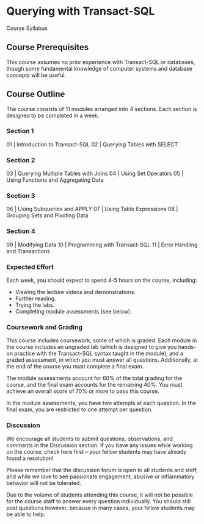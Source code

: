 # Querying with Transact-SQL
Course Syllabus



## Course Prerequisites
This course assumes no prior experience with Transact-SQL or databases, though some fundamental
knowledge of computer systems and database concepts will be useful.

## Course Outline
The course consists of 11 modules arranged into 4 sections. Each section is designed to be completed in
a week.

### Section 1
01 | Introduction to Transact-SQL 02
| Querying Tables with SELECT
### Section 2
03 | Querying Multiple Tables with Joins
04 | Using Set Operators
05 | Using Functions and Aggregating Data
### Section 3
06 | Using Subqueries and APPLY
07 | Using Table Expressions
08 | Grouping Sets and Pivoting Data

### Section 4
09 | Modifying Data
10 | Programming with Transact-SQL
11 | Error Handling and Transactions

### Expected Effort
Each week, you should expect to spend 4-5 hours on the course, including:

- Viewing the lecture videos and demonstrations.
- Further reading.
- Trying the labs.
- Completing module assessments (see below).

### Coursework and Grading
This course includes coursework, some of which is graded. Each module in the course includes an
ungraded lab (which is designed to give you hands-on practice with the Transact-SQL syntax taught in
the module), and a graded assessment, in which you must answer all questions. Additionally, at the end
of the course you must complete a final exam.

The module assessments account for 60% of the total grading for the course, and the final exam
accounts for the remaining 40%. You must achieve an overall score of 70% or more to pass this course.

In the module assessments, you have two attempts at each question. In the final exam, you are
restricted to one attempt per question.

### Discussion
We encourage all students to submit questions, observations, and comments in the Discussion section. If
you have any issues while working on the course, check here first – your fellow students may have
already found a resolution!

Please remember that the discussion forum is open to all students and staff, and while we love to see
passionate engagement, abusive or inflammatory behavior will not be tolerated.

Due to the volume of students attending this course, it will not be possible for the course staff to answer
every question individually. You should still post questions however, because in many cases, your fellow
students may be able to help.  